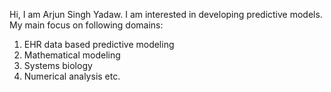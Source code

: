 Hi, I am Arjun Singh Yadaw. 
I am interested in developing predictive models. My main focus on following domains:
1. EHR data based predictive modeling
2. Mathematical modeling
3. Systems biology
4. Numerical analysis etc.
